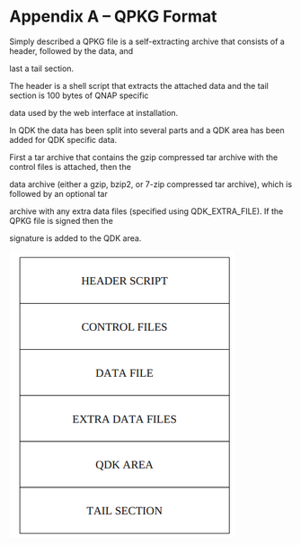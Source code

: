 # Appendix A – QPKG Format

Simply described a QPKG file is a self-extracting archive that consists of a header, followed by the data, and

last a tail section.

The header is a shell script that extracts the attached data and the tail section is 100 bytes of QNAP specific

data used by the web interface at installation.

In QDK the data has been split into several parts and a QDK area has been added for QDK specific data.

First a tar archive that contains the gzip compressed tar archive with the control files is attached, then the

data archive \(either a gzip, bzip2, or 7-zip compressed tar archive\), which is followed by an optional tar

archive with any extra data files \(specified using QDK\_EXTRA\_FILE\). If the QPKG file is signed then the

signature is added to the QDK area.

![](/assets/2016-09-08_171506.png)

